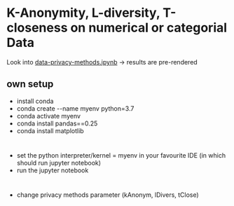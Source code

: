 # K-Anonymity, L-diversity, T-closeness on numerical or categorial Data
Look into [data-privacy-methods.ipynb](./data-privacy-methods.ipynb) -> results are pre-rendered

## own setup
- install conda 
- conda create --name myenv python=3.7
- conda activate myenv
- conda install pandas==0.25
- conda install matplotlib
#
- set the python  interpreter/kernel = myenv    in your favourite IDE (in which should run jupyter notebook)
- run the jupyter notebook
#
- change privacy methods parameter (kAnonym, lDivers, tClose)